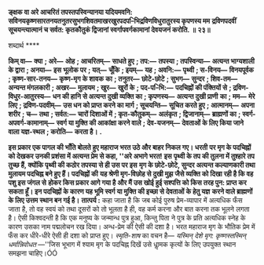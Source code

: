 **ङ्क्षक वा अरे आचरितं तपस्तपस्विन्यानया यदियमवनि:** **सविनयकृष्णसारतनयतनुतरसुभगशिवतमाखरखुरपदप–िभिद्र्रविणविधुरातुरस्य कृपणस्य मम** **द्रविणपदवीं सूचयन्त्यात्मानं च सर्वत: कृतकौतुकं द्विजानां स्वर्गापवर्गकामानां देवयजनं करोति. ॥** **२३॥** 

शब्दार्थ **** 

**किम् वा—** **क्या** **; अरे—** **ओह** **; आचरितम्—** **साधते हुए** **; तप:—** **तपस्या** **; तपस्विन्या—** **अत्यन्त भाग्यशाली के द्वारा** **; अनया—** **इस** **भूलोक पर** **; यत्—** **चूँकि** **; इयम्—** **यह** **; अवनि:—** **पृथ्वी** **; स-विनय—** **विनयपूर्वक** **; कृष्ण-सार-तनय—** **कृष्ण-मृग के शावक** **का** **; तनुतर—** **छोटे-छोटे** **; सुभग—** **सुन्दर** **; शिव-तम—** **अन्यन्त मंगलकारी** **; अखर—** **मुलायम** **; खुर—** **खुरों के** **; पद-प–िभि:—** **पदचिह्नों की पंक्तियों से** **; द्रविण-विधुर-आतुरस्य—** **धन की हानि से अत्यन्त दुखी व्यक्ति का** **; कृपणस्य—** **अत्यन्त दुखी प्राणी** **का** **; मम—** **मेरे लिए** **; द्रविण-पदवीम्—** **उस धन को प्राप्त करने का मार्ग** **; सूचयन्ति—** **सूचित करते हुए** **; आत्मानम्—** **अपना** **शरीर** **; च—** **तथा** **; सर्वत:—** **चारों दिशाओं में** **; कृत-कौतुकम्—** **अलंकृत** **; द्विजानाम्—** **ब्राह्मणों का** **; स्वर्ग-अपवर्ग-कामानाम्—** **स्वर्ग या मुक्ति की आकांक्षा करने वाले** **; देव-यजनम्—** **देवताओं के लिए किया जाने वाला यज्ञ-स्थल** **; करोति—** **करता है।** **.** 

**इस प्रकार एक पागल की भाँति बोलते हुए महाराज भरत उठे और बाहर निकल गए। धरती** **पर मृग के पदचिह्नों को देखकर उनकी प्रशंसा में अत्यन्त प्रेम से कहा, ''अरे अभागे भरत! इस** **पृथ्वी के तप की तुलना में तुश्हारे तप तुच्छ हैं, क्योंकि पृथ्वी की कठोर तपस्या से ही उस पर इस** **मृग के छोटे-छोटे, सुन्दर अत्यन्त कल्याणकारी तथा मुलायम पदचिह्न बने हुए हैं। पदचिह्नों की** **यह श्रेणी मृग-विछोह से दुखी मुझ जैसे व्यक्ति को दिखा रही है कि वह पशु इस जंगल से** **होकर किस प्रकार आगे गया है और मैं उस खोई हुई सश्पत्ति को किस तरह पुन: प्राप्त कर** **सकता हूँ। इन पदचिह्नों के कारण यह भूमि स्वर्ग या मुक्ति की इच्छा से देवताओं के हेतु यज्ञ** **करने वाले ब्राह्मणों के लिए उत्तम स्थान बन गई है।** **तात्पर्य :** कहा जाता है कि जब कोई पुरुष प्रेम-व्यापार में अत्यधिक फँस जाता है, तो वह स्वयं को तथा दूसरों को तो भूलता है ही, वह कर्म करना और बात करना तक भूलने लगता है। ऐसी किश्वदन्ती है कि एक मनुष्य के जन्मान्ध पुत्र हुआ, किन्तु पिता ने पुत्र के प्रति अत्यधिक स्नेह के कारण उसका नाम पद्मलोचन रख दिया। अन्ध-प्रेम की ऐसी की दशा है। भरत महाराज मृग के भौतिक प्रेम में फँस कर धीरे-धीरे ऐसी ही दशा को प्राप्त हुए। *स्मृति-शाष* का वचन है— *यस्मिन् देशे* *मृग: कृष्णस्तस्मिन् धर्मान्निवोधत* —''जिस भूभाग में श्याम मृग के पदचिह्न दिखें उसे धाॢमक कृत्यों के लिए उपयुक्त स्थान समझना चाहिए।ÓÓ  